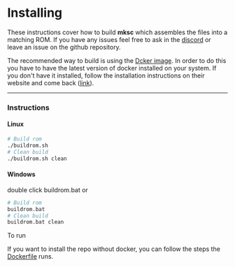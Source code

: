 # Installing
These instructions cover how to build **mksc** which assembles the files into a matching ROM. If you have any issues feel free to ask in the [discord](https://discord.gg/C6dNp2EvGy) or leave an issue on the github repository.

The recommended way to build is using the [Dcker image](https://hub.docker.com/r/antimattur/mksc). In order to do this you have to have the latest version of docker installed on your system. If you don't have it installed, follow the installation instructions on their website and come back ([link](https://docs.docker.com/get-started/get-docker/)).

----

### Instructions
#### Linux
```sh
# Build rom
./buildrom.sh
# Clean build
./buildrom.sh clean
```
#### Windows
double click buildrom.bat or
```sh
# Build rom
buildrom.bat
# Clean build
buildrom.bat clean
```

To run 


If you want to install the repo without docker, you can follow the steps the [Dockerfile](Dockerfile) runs. 
